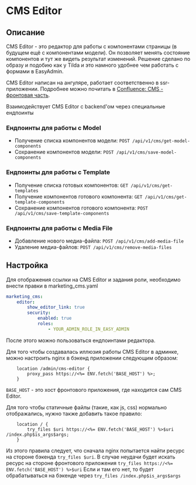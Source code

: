 # CMS Editor

## Описание

CMS Editor - это редактор для работы с компонентами страницы (в будущем ещё с компонентами модели).
Он позволяет менять состояние компонентов и тут же видеть результат изменений. 
Решение сделано по образу и подобию как у Tilda и это намного удобнее чем работать с формами в EasyAdmin.

CMS Editor написан на ангуляре, работает соответственно в ssr-приложении.
Подробнее можно почитать в [Confluence: CMS - фронтовая часть](https://confluence.skyeng.tech/pages/viewpage.action?pageId=133870565#id-ДокументацияпоCMS-Фронтоваячасть).

Взаимодействует CMS Editor с backend'ом через специальные ендпоинты

### Ендпоинты для работы с Model
- Получение списка компонентов модели: `POST /api/v1/cms/get-model-components`
- Сохранение компонентов модели: `POST /api/v1/cms/save-model-components`

### Ендпоинты для работы с Template
- Получение списка готовых компонентов: `GET /api/v1/cms/get-templates`
- Получение компонентов готового компонента: `GET /api/v1/cms/get-template-components`
- Сохранение компонентов готового компонента: `POST /api/v1/cms/save-template-components`

### Ендпоинты для работы с Media File
- Добавление нового медиа-файла: `POST /api/v1/cms/add-media-file`
- Удаление медиа-файлов: `POST /api/v1/cms/remove-media-files`

## Настройка

Для отображения ссылки на CMS Editor и задания роли, необходимо внести правки в marketing_cms.yaml
```yaml
marketing_cms:
    editor:
        show_editor_link: true
        security:
            enabled: true
            roles:
                - YOUR_ADMIN_ROLE_IN_EASY_ADMIN
```

После этого можно пользоваться ендпоинтами редактора.

Для того чтобы создавалась иллюзия работы CMS Editor в админке, можно настроить nginx в бэкенд приложении следующим образом:
```text
    location /admin/cms-editor {
        proxy_pass https://<%= ENV.fetch('BASE_HOST') %>;
    }
```
`BASE_HOST` - это хост фронтового приложения, где находится сам CMS Editor.

Для того чтобы статичные файлы (такие, как js, css) нормально отображались, нужно также добавить такое правило:
```text
    location / {
        try_files $uri https://<%= ENV.fetch('BASE_HOST') %>$uri /index.php$is_args$args;
    }
```
Из этого правила следует, что сначала nginx попытается найти ресурс на стороне бэкенда `try_files $uri`.
В случае неудачи будет искать ресурс на стороне фронтового приложения `try_files https://<%= ENV.fetch('BASE_HOST') %>$uri`
Если и там его нет, то будет обрабатываться на бэкенде через `try_files /index.php$is_args$args`
